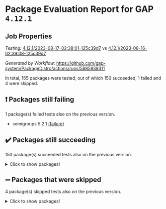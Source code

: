 # Package Evaluation Report for GAP `4.12.1`

## Job Properties

*Testing:* [4.12.1/2023-08-17-02:38:01-125c39d7](https://github.com/gap-system/PackageDistro/blob/data/reports/4.12.1/2023-08-17-02:38:01-125c39d7) vs [4.12.1/2023-08-16-02:39:08-125c39d7](https://github.com/gap-system/PackageDistro/blob/data/reports/4.12.1/2023-08-16-02:39:08-125c39d7)

*Generated by Workflow:* https://github.com/gap-system/PackageDistro/actions/runs/5885938311

In total, 155 packages were tested, out of which 150 succeeded, 1 failed and 4 were skipped.

## :exclamation: Packages still failing

1 package(s) failed tests also on the previous version.
- semigroups 5.2.1 [(failure)](https://github.com/gap-system/PackageDistro/actions/runs/5885938311/job/15963349306)

## :heavy_check_mark: Packages still succeeding

150 package(s) succeeded tests also on the previous version.
<details><summary>Click to show packages!</summary>

- 4ti2interface 2023.02-04 [(success)](https://github.com/gap-system/PackageDistro/actions/runs/5885938311/job/15963338294)
- ace 5.6.2 [(success)](https://github.com/gap-system/PackageDistro/actions/runs/5885938311/job/15963338378)
- aclib 1.3.2 [(success)](https://github.com/gap-system/PackageDistro/actions/runs/5885938311/job/15963338472)
- agt 0.3.1 [(success)](https://github.com/gap-system/PackageDistro/actions/runs/5885938311/job/15963338557)
- alnuth 3.2.1 [(success)](https://github.com/gap-system/PackageDistro/actions/runs/5885938311/job/15963338675)
- anupq 3.3.0 [(success)](https://github.com/gap-system/PackageDistro/actions/runs/5885938311/job/15963338766)
- atlasrep 2.1.6 [(success)](https://github.com/gap-system/PackageDistro/actions/runs/5885938311/job/15963338865)
- autodoc 2023.06.19 [(success)](https://github.com/gap-system/PackageDistro/actions/runs/5885938311/job/15963338950)
- automata 1.15 [(success)](https://github.com/gap-system/PackageDistro/actions/runs/5885938311/job/15963339033)
- automgrp 1.3.2 [(success)](https://github.com/gap-system/PackageDistro/actions/runs/5885938311/job/15963339133)
- autpgrp 1.11 [(success)](https://github.com/gap-system/PackageDistro/actions/runs/5885938311/job/15963339217)
- cap 2023.08-07 [(success)](https://github.com/gap-system/PackageDistro/actions/runs/5885938311/job/15963339286)
- caratinterface 2.3.5 [(success)](https://github.com/gap-system/PackageDistro/actions/runs/5885938311/job/15963339389)
- cddinterface 2022.11.01 [(success)](https://github.com/gap-system/PackageDistro/actions/runs/5885938311/job/15963339475)
- circle 1.6.6 [(success)](https://github.com/gap-system/PackageDistro/actions/runs/5885938311/job/15963339568)
- classicpres 1.22 [(success)](https://github.com/gap-system/PackageDistro/actions/runs/5885938311/job/15963339671)
- cohomolo 1.6.11 [(success)](https://github.com/gap-system/PackageDistro/actions/runs/5885938311/job/15963339767)
- congruence 1.2.5 [(success)](https://github.com/gap-system/PackageDistro/actions/runs/5885938311/job/15963339885)
- corelg 1.56 [(success)](https://github.com/gap-system/PackageDistro/actions/runs/5885938311/job/15963339986)
- crime 1.6 [(success)](https://github.com/gap-system/PackageDistro/actions/runs/5885938311/job/15963340078)
- crisp 1.4.6 [(success)](https://github.com/gap-system/PackageDistro/actions/runs/5885938311/job/15963340180)
- crypting 0.10.4 [(success)](https://github.com/gap-system/PackageDistro/actions/runs/5885938311/job/15963340279)
- cryst 4.1.26 [(success)](https://github.com/gap-system/PackageDistro/actions/runs/5885938311/job/15963340383)
- crystcat 1.1.10 [(success)](https://github.com/gap-system/PackageDistro/actions/runs/5885938311/job/15963340473)
- ctbllib 1.3.6 [(success)](https://github.com/gap-system/PackageDistro/actions/runs/5885938311/job/15963340586)
- cubefree 1.19 [(success)](https://github.com/gap-system/PackageDistro/actions/runs/5885938311/job/15963340704)
- curlinterface 2.3.2 [(success)](https://github.com/gap-system/PackageDistro/actions/runs/5885938311/job/15963340797)
- cvec 2.8.1 [(success)](https://github.com/gap-system/PackageDistro/actions/runs/5885938311/job/15963340882)
- datastructures 0.3.0 [(success)](https://github.com/gap-system/PackageDistro/actions/runs/5885938311/job/15963340979)
- deepthought 1.0.6 [(success)](https://github.com/gap-system/PackageDistro/actions/runs/5885938311/job/15963341071)
- design 1.8 [(success)](https://github.com/gap-system/PackageDistro/actions/runs/5885938311/job/15963341163)
- difsets 2.3.1 [(success)](https://github.com/gap-system/PackageDistro/actions/runs/5885938311/job/15963341247)
- digraphs 1.6.2 [(success)](https://github.com/gap-system/PackageDistro/actions/runs/5885938311/job/15963341372)
- edim 1.3.7 [(success)](https://github.com/gap-system/PackageDistro/actions/runs/5885938311/job/15963341468)
- example 4.3.4 [(success)](https://github.com/gap-system/PackageDistro/actions/runs/5885938311/job/15963341554)
- examplesforhomalg 2023.07-01 [(success)](https://github.com/gap-system/PackageDistro/actions/runs/5885938311/job/15963341651)
- factint 1.6.3 [(success)](https://github.com/gap-system/PackageDistro/actions/runs/5885938311/job/15963341751)
- ferret 1.0.9 [(success)](https://github.com/gap-system/PackageDistro/actions/runs/5885938311/job/15963341852)
- fga 1.5.0 [(success)](https://github.com/gap-system/PackageDistro/actions/runs/5885938311/job/15963341950)
- fining 1.5.6 [(success)](https://github.com/gap-system/PackageDistro/actions/runs/5885938311/job/15963342046)
- float 1.0.3 [(success)](https://github.com/gap-system/PackageDistro/actions/runs/5885938311/job/15963342145)
- format 1.4.3 [(success)](https://github.com/gap-system/PackageDistro/actions/runs/5885938311/job/15963342277)
- forms 1.2.9 [(success)](https://github.com/gap-system/PackageDistro/actions/runs/5885938311/job/15963342365)
- fplsa 1.2.6 [(success)](https://github.com/gap-system/PackageDistro/actions/runs/5885938311/job/15963342456)
- fr 2.4.12 [(success)](https://github.com/gap-system/PackageDistro/actions/runs/5885938311/job/15963342578)
- francy 2.0.3 [(success)](https://github.com/gap-system/PackageDistro/actions/runs/5885938311/job/15963342666)
- fwtree 1.3 [(success)](https://github.com/gap-system/PackageDistro/actions/runs/5885938311/job/15963342754)
- gapdoc 1.6.6 [(success)](https://github.com/gap-system/PackageDistro/actions/runs/5885938311/job/15963342854)
- gauss 2023.02-04 [(success)](https://github.com/gap-system/PackageDistro/actions/runs/5885938311/job/15963342954)
- gaussforhomalg 2023.02-04 [(success)](https://github.com/gap-system/PackageDistro/actions/runs/5885938311/job/15963343047)
- gbnp 1.0.5 [(success)](https://github.com/gap-system/PackageDistro/actions/runs/5885938311/job/15963343141)
- generalizedmorphismsforcap 2023.03-01 [(success)](https://github.com/gap-system/PackageDistro/actions/runs/5885938311/job/15963343233)
- genss 1.6.8 [(success)](https://github.com/gap-system/PackageDistro/actions/runs/5885938311/job/15963343333)
- gradedmodules 2023.02-04 [(success)](https://github.com/gap-system/PackageDistro/actions/runs/5885938311/job/15963343438)
- gradedringforhomalg 2023.02-04 [(success)](https://github.com/gap-system/PackageDistro/actions/runs/5885938311/job/15963343573)
- grape 4.9.0 [(success)](https://github.com/gap-system/PackageDistro/actions/runs/5885938311/job/15963343664)
- groupoids 1.73 [(success)](https://github.com/gap-system/PackageDistro/actions/runs/5885938311/job/15963343771)
- grpconst 2.6.4 [(success)](https://github.com/gap-system/PackageDistro/actions/runs/5885938311/job/15963343892)
- guarana 0.96.3 [(success)](https://github.com/gap-system/PackageDistro/actions/runs/5885938311/job/15963343991)
- guava 3.18 [(success)](https://github.com/gap-system/PackageDistro/actions/runs/5885938311/job/15963344072)
- hap 1.58 [(success)](https://github.com/gap-system/PackageDistro/actions/runs/5885938311/job/15963344147)
- hapcryst 0.1.15 [(success)](https://github.com/gap-system/PackageDistro/actions/runs/5885938311/job/15963344232)
- hecke 1.5.3 [(success)](https://github.com/gap-system/PackageDistro/actions/runs/5885938311/job/15963344327)
- help 3.5 [(success)](https://github.com/gap-system/PackageDistro/actions/runs/5885938311/job/15963344415)
- homalg 2023.02-05 [(success)](https://github.com/gap-system/PackageDistro/actions/runs/5885938311/job/15963344520)
- homalgtocas 2023.02-04 [(success)](https://github.com/gap-system/PackageDistro/actions/runs/5885938311/job/15963344620)
- idrel 2.45 [(success)](https://github.com/gap-system/PackageDistro/actions/runs/5885938311/job/15963344712)
- images 1.3.1 [(success)](https://github.com/gap-system/PackageDistro/actions/runs/5885938311/job/15963344814)
- intpic 0.3.0 [(success)](https://github.com/gap-system/PackageDistro/actions/runs/5885938311/job/15963344918)
- io 4.8.1 [(success)](https://github.com/gap-system/PackageDistro/actions/runs/5885938311/job/15963345004)
- io_forhomalg 2023.02-04 [(success)](https://github.com/gap-system/PackageDistro/actions/runs/5885938311/job/15963345112)
- irredsol 1.4.4 [(success)](https://github.com/gap-system/PackageDistro/actions/runs/5885938311/job/15963345190)
- json 2.1.1 [(success)](https://github.com/gap-system/PackageDistro/actions/runs/5885938311/job/15963345257)
- jupyterkernel 1.5.0 [(success)](https://github.com/gap-system/PackageDistro/actions/runs/5885938311/job/15963345348)
- jupyterviz 1.5.6 [(success)](https://github.com/gap-system/PackageDistro/actions/runs/5885938311/job/15963345441)
- kan 1.35 [(success)](https://github.com/gap-system/PackageDistro/actions/runs/5885938311/job/15963345542)
- kbmag 1.5.11 [(success)](https://github.com/gap-system/PackageDistro/actions/runs/5885938311/job/15963345631)
- laguna 3.9.6 [(success)](https://github.com/gap-system/PackageDistro/actions/runs/5885938311/job/15963345725)
- liealgdb 2.2.1 [(success)](https://github.com/gap-system/PackageDistro/actions/runs/5885938311/job/15963345804)
- liepring 2.8 [(success)](https://github.com/gap-system/PackageDistro/actions/runs/5885938311/job/15963345887)
- liering 2.4.2 [(success)](https://github.com/gap-system/PackageDistro/actions/runs/5885938311/job/15963345981)
- linearalgebraforcap 2023.08-04 [(success)](https://github.com/gap-system/PackageDistro/actions/runs/5885938311/job/15963346057)
- localizeringforhomalg 2023.02-04 [(success)](https://github.com/gap-system/PackageDistro/actions/runs/5885938311/job/15963346146)
- loops 3.4.3 [(success)](https://github.com/gap-system/PackageDistro/actions/runs/5885938311/job/15963346231)
- lpres 1.0.3 [(success)](https://github.com/gap-system/PackageDistro/actions/runs/5885938311/job/15963346325)
- majoranaalgebras 1.5.1 [(success)](https://github.com/gap-system/PackageDistro/actions/runs/5885938311/job/15963346405)
- mapclass 1.4.6 [(success)](https://github.com/gap-system/PackageDistro/actions/runs/5885938311/job/15963346494)
- matgrp 0.70 [(success)](https://github.com/gap-system/PackageDistro/actions/runs/5885938311/job/15963346584)
- matricesforhomalg 2023.02-04 [(success)](https://github.com/gap-system/PackageDistro/actions/runs/5885938311/job/15963346658)
- modisom 2.5.4 [(success)](https://github.com/gap-system/PackageDistro/actions/runs/5885938311/job/15963346744)
- modulepresentationsforcap 2023.08-01 [(success)](https://github.com/gap-system/PackageDistro/actions/runs/5885938311/job/15963346829)
- modules 2023.02-04 [(success)](https://github.com/gap-system/PackageDistro/actions/runs/5885938311/job/15963346939)
- monoidalcategories 2023.08-08 [(success)](https://github.com/gap-system/PackageDistro/actions/runs/5885938311/job/15963347020)
- nconvex 2022.09-01 [(success)](https://github.com/gap-system/PackageDistro/actions/runs/5885938311/job/15963347119)
- nilmat 1.4.2 [(success)](https://github.com/gap-system/PackageDistro/actions/runs/5885938311/job/15963347202)
- nock 1.5 [(success)](https://github.com/gap-system/PackageDistro/actions/runs/5885938311/job/15963347355)
- normalizinterface 1.3.6 [(success)](https://github.com/gap-system/PackageDistro/actions/runs/5885938311/job/15963347462)
- nq 2.5.10 [(success)](https://github.com/gap-system/PackageDistro/actions/runs/5885938311/job/15963347557)
- numericalsgps 1.3.1 [(success)](https://github.com/gap-system/PackageDistro/actions/runs/5885938311/job/15963347643)
- openmath 11.5.3 [(success)](https://github.com/gap-system/PackageDistro/actions/runs/5885938311/job/15963347724)
- orb 4.9.0 [(success)](https://github.com/gap-system/PackageDistro/actions/runs/5885938311/job/15963347804)
- packagemanager 1.4.1 [(success)](https://github.com/gap-system/PackageDistro/actions/runs/5885938311/job/15963347886)
- patternclass 2.4.3 [(success)](https://github.com/gap-system/PackageDistro/actions/runs/5885938311/job/15963347980)
- permut 2.0.4 [(success)](https://github.com/gap-system/PackageDistro/actions/runs/5885938311/job/15963348075)
- polenta 1.3.10 [(success)](https://github.com/gap-system/PackageDistro/actions/runs/5885938311/job/15963348151)
- polymaking 0.8.6 [(success)](https://github.com/gap-system/PackageDistro/actions/runs/5885938311/job/15963348220)
- primgrp 3.4.4 [(success)](https://github.com/gap-system/PackageDistro/actions/runs/5885938311/job/15963348295)
- profiling 2.5.4 [(success)](https://github.com/gap-system/PackageDistro/actions/runs/5885938311/job/15963348363)
- qpa 1.34 [(success)](https://github.com/gap-system/PackageDistro/actions/runs/5885938311/job/15963348421)
- quagroup 1.8.3 [(success)](https://github.com/gap-system/PackageDistro/actions/runs/5885938311/job/15963348487)
- radiroot 2.9 [(success)](https://github.com/gap-system/PackageDistro/actions/runs/5885938311/job/15963348552)
- rcwa 4.7.1 [(success)](https://github.com/gap-system/PackageDistro/actions/runs/5885938311/job/15963348621)
- rds 1.8 [(success)](https://github.com/gap-system/PackageDistro/actions/runs/5885938311/job/15963348700)
- recog 1.4.2 [(success)](https://github.com/gap-system/PackageDistro/actions/runs/5885938311/job/15963348772)
- repndecomp 1.3.0 [(success)](https://github.com/gap-system/PackageDistro/actions/runs/5885938311/job/15963348833)
- repsn 3.1.1 [(success)](https://github.com/gap-system/PackageDistro/actions/runs/5885938311/job/15963348905)
- resclasses 4.7.3 [(success)](https://github.com/gap-system/PackageDistro/actions/runs/5885938311/job/15963348986)
- ringsforhomalg 2023.02-05 [(success)](https://github.com/gap-system/PackageDistro/actions/runs/5885938311/job/15963349056)
- sco 2023.02-04 [(success)](https://github.com/gap-system/PackageDistro/actions/runs/5885938311/job/15963349138)
- scscp 2.4.1 [(success)](https://github.com/gap-system/PackageDistro/actions/runs/5885938311/job/15963349239)
- sglppow 2.3 [(success)](https://github.com/gap-system/PackageDistro/actions/runs/5885938311/job/15963349389)
- sgpviz 0.999.5 [(success)](https://github.com/gap-system/PackageDistro/actions/runs/5885938311/job/15963349478)
- simpcomp 2.1.14 [(success)](https://github.com/gap-system/PackageDistro/actions/runs/5885938311/job/15963349545)
- singular 2023.02.09 [(success)](https://github.com/gap-system/PackageDistro/actions/runs/5885938311/job/15963349630)
- sl2reps 1.1 [(success)](https://github.com/gap-system/PackageDistro/actions/runs/5885938311/job/15963349720)
- sla 1.5.3 [(success)](https://github.com/gap-system/PackageDistro/actions/runs/5885938311/job/15963349808)
- smallgrp 1.5.3 [(success)](https://github.com/gap-system/PackageDistro/actions/runs/5885938311/job/15963349887)
- smallsemi 0.6.13 [(success)](https://github.com/gap-system/PackageDistro/actions/runs/5885938311/job/15963349967)
- sonata 2.9.6 [(success)](https://github.com/gap-system/PackageDistro/actions/runs/5885938311/job/15963350053)
- sophus 1.27 [(success)](https://github.com/gap-system/PackageDistro/actions/runs/5885938311/job/15963350124)
- spinsym 1.5.2 [(success)](https://github.com/gap-system/PackageDistro/actions/runs/5885938311/job/15963350207)
- standardff 0.9.4 [(success)](https://github.com/gap-system/PackageDistro/actions/runs/5885938311/job/15963350280)
- symbcompcc 1.3.2 [(success)](https://github.com/gap-system/PackageDistro/actions/runs/5885938311/job/15963350360)
- thelma 1.3 [(success)](https://github.com/gap-system/PackageDistro/actions/runs/5885938311/job/15963350428)
- tomlib 1.2.9 [(success)](https://github.com/gap-system/PackageDistro/actions/runs/5885938311/job/15963350501)
- toolsforhomalg 2023.07-01 [(success)](https://github.com/gap-system/PackageDistro/actions/runs/5885938311/job/15963350578)
- toric 1.9.5 [(success)](https://github.com/gap-system/PackageDistro/actions/runs/5885938311/job/15963350657)
- toricvarieties 2022.07.13 [(success)](https://github.com/gap-system/PackageDistro/actions/runs/5885938311/job/15963350763)
- transgrp 3.6.4 [(success)](https://github.com/gap-system/PackageDistro/actions/runs/5885938311/job/15963350859)
- ugaly 4.1.3 [(success)](https://github.com/gap-system/PackageDistro/actions/runs/5885938311/job/15963350959)
- unipot 1.5 [(success)](https://github.com/gap-system/PackageDistro/actions/runs/5885938311/job/15963351082)
- unitlib 4.2.0 [(success)](https://github.com/gap-system/PackageDistro/actions/runs/5885938311/job/15963351185)
- utils 0.82 [(success)](https://github.com/gap-system/PackageDistro/actions/runs/5885938311/job/15963351282)
- uuid 0.7 [(success)](https://github.com/gap-system/PackageDistro/actions/runs/5885938311/job/15963351380)
- walrus 0.9991 [(success)](https://github.com/gap-system/PackageDistro/actions/runs/5885938311/job/15963351481)
- wedderga 4.10.4 [(success)](https://github.com/gap-system/PackageDistro/actions/runs/5885938311/job/15963351587)
- xmod 2.91 [(success)](https://github.com/gap-system/PackageDistro/actions/runs/5885938311/job/15963351718)
- xmodalg 1.23 [(success)](https://github.com/gap-system/PackageDistro/actions/runs/5885938311/job/15963351829)
- yangbaxter 0.10.3 [(success)](https://github.com/gap-system/PackageDistro/actions/runs/5885938311/job/15963351946)
- zeromqinterface 0.14 [(success)](https://github.com/gap-system/PackageDistro/actions/runs/5885938311/job/15963352091)
</details>

## :heavy_minus_sign: Packages that were skipped

4 package(s) skipped tests also on the previous version.
<details><summary>Click to show packages!</summary>

- browse 1.8.21 [(skipped)](https://github.com/gap-system/PackageDistro/actions/runs/5885938311/job/15963055434)
- itc 1.5.1 [(skipped)](https://github.com/gap-system/PackageDistro/actions/runs/5885938311/job/15963055434)
- polycyclic 2.16 [(skipped)](https://github.com/gap-system/PackageDistro/actions/runs/5885938311/job/15963055434)
- xgap 4.31 [(skipped)](https://github.com/gap-system/PackageDistro/actions/runs/5885938311/job/15963055434)
</details>

